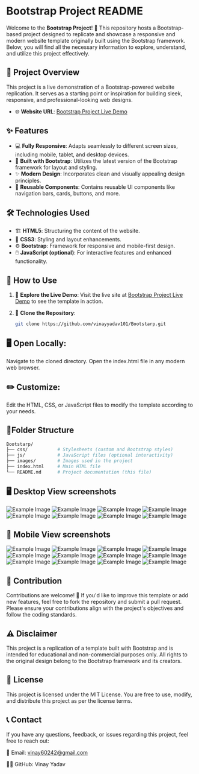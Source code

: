 # Bootstrap Project README

Welcome to the **Bootstrap Project**! 🌟 This repository hosts a Bootstrap-based project designed to replicate and showcase a responsive and modern website template originally built using the Bootstrap framework. Below, you will find all the necessary information to explore, understand, and utilize this project effectively.

## 🚀 Project Overview

This project is a live demonstration of a Bootstrap-powered website replication. It serves as a starting point or inspiration for building sleek, responsive, and professional-looking web designs.

- 🌐 **Website URL**: [Bootstrap Project Live Demo](https://vinayyadav101.github.io/Bootstarp/)

## ✨ Features

- 💻 **Fully Responsive**: Adapts seamlessly to different screen sizes, including mobile, tablet, and desktop devices.
- 🎨 **Built with Bootstrap**: Utilizes the latest version of the Bootstrap framework for layout and styling.
- ✨ **Modern Design**: Incorporates clean and visually appealing design principles.
- 🧩 **Reusable Components**: Contains reusable UI components like navigation bars, cards, buttons, and more.

## 🛠️ Technologies Used

- 🏗️ **HTML5**: Structuring the content of the website.
- 🎨 **CSS3**: Styling and layout enhancements.
- ⚙️ **Bootstrap**: Framework for responsive and mobile-first design.
- 🖱️ **JavaScript (optional)**: For interactive features and enhanced functionality.

## 📖 How to Use

1. 🌟 **Explore the Live Demo**: Visit the live site at [Bootstrap Project Live Demo](https://vinayyadav101.github.io/Bootstarp/) to see the template in action.

2. 🔗 **Clone the Repository**:
   ```bash
   git clone https://github.com/vinayyadav101/Bootstarp.git
## 🖥️ Open Locally:

Navigate to the cloned directory.
Open the index.html file in any modern web browser.
## ✏️ Customize:

Edit the HTML, CSS, or JavaScript files to modify the template according to your needs.

## 📂Folder Structure
```bash
Bootstarp/
├── css/           # Stylesheets (custom and Bootstrap styles)
├── js/            # JavaScript files (optional interactivity)
├── images/        # Images used in the project
├── index.html     # Main HTML file
└── README.md      # Project documentation (this file)
```

## 🖥️ Desktop View screenshots
![Example Image](https://github.com/vinayyadav101/projectImages/blob/cd75ca38d716299e307fa7b882c6d60e3962260e/1.png)
![Example Image](https://github.com/vinayyadav101/projectImages/blob/cd75ca38d716299e307fa7b882c6d60e3962260e/2.png)
![Example Image](https://github.com/vinayyadav101/projectImages/blob/cd75ca38d716299e307fa7b882c6d60e3962260e/3.png)
![Example Image](https://github.com/vinayyadav101/projectImages/blob/cd75ca38d716299e307fa7b882c6d60e3962260e/4.png)
![Example Image](https://github.com/vinayyadav101/projectImages/blob/cd75ca38d716299e307fa7b882c6d60e3962260e/5.png)
![Example Image](https://github.com/vinayyadav101/projectImages/blob/cd75ca38d716299e307fa7b882c6d60e3962260e/6.png)
![Example Image](https://github.com/vinayyadav101/projectImages/blob/cd75ca38d716299e307fa7b882c6d60e3962260e/7.png)
![Example Image](https://github.com/vinayyadav101/projectImages/blob/cd75ca38d716299e307fa7b882c6d60e3962260e/8.png)


## 📱 Mobile View screenshots
![Example Image](https://github.com/vinayyadav101/projectImages/blob/41ace05bf5b957a99990173263403a3bb559b5be/bootstrap/mobile/1.png)
![Example Image](https://github.com/vinayyadav101/projectImages/blob/41ace05bf5b957a99990173263403a3bb559b5be/bootstrap/mobile/2.png)
![Example Image](https://github.com/vinayyadav101/projectImages/blob/41ace05bf5b957a99990173263403a3bb559b5be/bootstrap/mobile/3.png)
![Example Image](https://github.com/vinayyadav101/projectImages/blob/41ace05bf5b957a99990173263403a3bb559b5be/bootstrap/mobile/4.png)
![Example Image](https://github.com/vinayyadav101/projectImages/blob/41ace05bf5b957a99990173263403a3bb559b5be/bootstrap/mobile/5.png)
![Example Image](https://github.com/vinayyadav101/projectImages/blob/41ace05bf5b957a99990173263403a3bb559b5be/bootstrap/mobile/6.png)
![Example Image](https://github.com/vinayyadav101/projectImages/blob/41ace05bf5b957a99990173263403a3bb559b5be/bootstrap/mobile/7.png)
![Example Image](https://github.com/vinayyadav101/projectImages/blob/41ace05bf5b957a99990173263403a3bb559b5be/bootstrap/mobile/8.png)
![Example Image](https://github.com/vinayyadav101/projectImages/blob/41ace05bf5b957a99990173263403a3bb559b5be/bootstrap/mobile/9.png)
![Example Image](https://github.com/vinayyadav101/projectImages/blob/41ace05bf5b957a99990173263403a3bb559b5be/bootstrap/mobile/10.png)
![Example Image](https://github.com/vinayyadav101/projectImages/blob/41ace05bf5b957a99990173263403a3bb559b5be/bootstrap/mobile/11.png)
![Example Image](https://github.com/vinayyadav101/projectImages/blob/41ace05bf5b957a99990173263403a3bb559b5be/bootstrap/mobile/12.png)


## 🤝 Contribution
Contributions are welcome! 🎉 If you'd like to improve this template or add new features, feel free to fork the repository and submit a pull request. Please ensure your contributions align with the project's objectives and follow the coding standards.

## ⚠️ Disclaimer
This project is a replication of a template built with Bootstrap and is intended for educational and non-commercial purposes only. All rights to the original design belong to the Bootstrap framework and its creators.

## 📜 License
This project is licensed under the MIT License. You are free to use, modify, and distribute this project as per the license terms.

## 📞 Contact
If you have any questions, feedback, or issues regarding this project, feel free to reach out:

📧 Email: vinay60242@gmail.com

🧑‍💻 GitHub: Vinay Yadav
